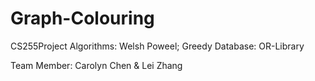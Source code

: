 # Graph-Colouring
CS255Project
Algorithms: Welsh Poweel; Greedy
Database: OR-Library

Team Member: Carolyn Chen & Lei Zhang
